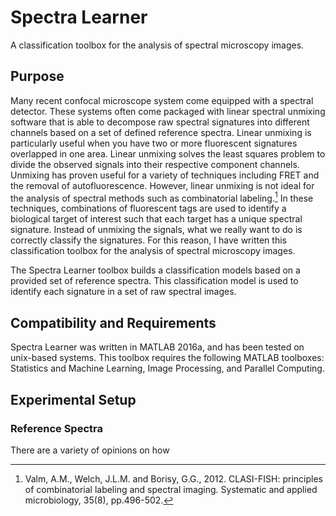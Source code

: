 # Spectra Learner
A classification toolbox for the analysis of spectral microscopy images.

## Purpose
Many recent confocal microscope system come equipped with a spectral detector. These systems often come packaged with linear spectral unmixing software that is able to decompose raw spectral signatures into different channels based on a set of defined reference spectra. Linear unmixing is particularly useful when you have two or more fluorescent signatures overlapped in one area. Linear unmixing solves the least squares problem to divide the observed signals into their respective component channels. Unmixing has proven useful for a variety of techniques including FRET and the removal of autofluorescence. However, linear unmixing is not ideal for the analysis of spectral methods such as combinatorial labeling.[^fn1] In these techniques, combinations of fluorescent tags are used to identify a biological target of interest such that each target has a unique spectral signature. Instead of unmixing the signals, what we really want to do is correctly classify the signatures. For this reason, I have written this classification toolbox for the analysis of spectral microscopy images.

The Spectra Learner toolbox builds a classification models based on a provided set of reference spectra. This classification model is used to identify each signature in a set of raw spectral images.

## Compatibility and Requirements
Spectra Learner was written in MATLAB 2016a, and has been tested on unix-based systems. This toolbox requires the following MATLAB toolboxes: Statistics and Machine Learning, Image Processing, and Parallel Computing.

## Experimental Setup
### Reference Spectra
There are a variety of opinions on how 

[^fn1]: Valm, A.M., Welch, J.L.M. and Borisy, G.G., 2012. CLASI-FISH: principles of combinatorial labeling and spectral imaging. Systematic and applied microbiology, 35(8), pp.496-502.
